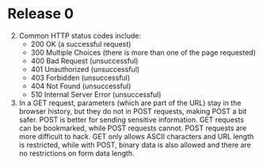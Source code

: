 # Release 0
2. Common HTTP status codes include:
	* 200 OK (a successful request)
	* 300 Multiple Choices (there is more than one of the page requested)
	* 400 Bad Request (unsuccessful)
	* 401 Unauthorized (unsuccessful)
	* 403 Forbidden (unsuccessful)
	* 404 Not Found (unsuccessful)
	* 510 Internal Server Error (unsuccessful)
3. In a GET request, parameters (which are part of the URL) stay in the browser history, but they do not in POST requests, making POST a bit safer. POST is better for sending sensitive information. GET requests can be bookmarked, while POST requests cannot. POST requests are more difficult to hack. GET only allows ASCII characters and URL length is restricted, while with POST, binary data is also allowed and there are no restrictions on form data length. 